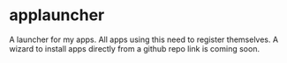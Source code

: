 # applauncher

A launcher for my apps.
All apps using this need to register themselves.
A wizard to install apps directly from a github repo link is coming soon.
